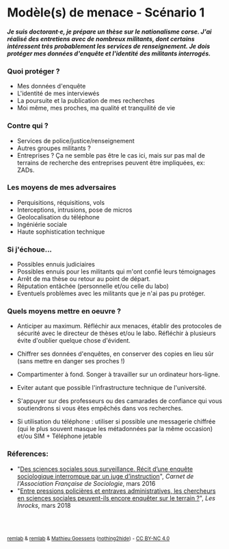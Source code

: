 # Modèle(s) de menace - Scénario 1


***Je suis doctorant·e, je prépare un thèse sur le nationalisme corse. J'ai réalisé
des entretiens avec de nombreux militants, dont certains intéressent très
probablement les services de renseignement. Je dois protéger mes données
d'enquête et l'identité des militants interrogés.***


### Quoi protéger ?
- Mes données d'enquête
- L'identité de mes interviewés
- La poursuite et la publication de mes recherches
- Moi même, mes proches, ma qualité et tranquilité de vie

### Contre qui ?
- Services de police/justice/renseignement
- Autres groupes militants ?
- Entreprises ? Ça ne semble pas être le cas ici, mais sur pas mal de terrains de recherche des entreprises peuvent être impliquées, ex: ZADs.

### Les moyens de mes adversaires
- Perquisitions, réquisitions, vols
- Interceptions, intrusions, pose de micros
- Geolocalisation du téléphone
- Ingéniérie sociale
- Haute sophistication technique

### Si j'échoue...
- Possibles ennuis judiciaires
- Possibles ennuis pour les militants qui m'ont confié leurs témoignages
- Arrêt de ma thèse ou retour au point de départ.
- Réputation entâchée (personnelle et/ou celle du labo)
- Eventuels problèmes avec les militants que je n'ai pas pu protéger.


### Quels moyens mettre en oeuvre ?
- Anticiper au maximum. Réfléchir aux menaces, établir des protocoles de sécurité avec le directeur de thèses et/ou le labo. Réfléchir à plusieurs évite d'oublier quelque chose d'évident.

- Chiffrer ses données d'enquêtes, en conserver des copies en lieu sûr (sans mettre en 	danger ses proches !)

- Compartimenter à fond. Songer à travailler sur un ordinateur hors-ligne.

- Eviter autant que possible l'infrastructure technique de l'université.

- S'appuyer sur des professeurs ou des camarades de confiance qui vous soutiendrons si vous êtes empêchés dans vos recherches.

- Si utilisation du téléphone : utiliser si possible une messagerie chiffrée (qui le plus souvent masque les métadonnées par la même occasion) et/ou SIM + Téléphone jetable

### Réferences:
- "[Des sciences sociales sous surveillance. Récit d’une enquête sociologique interrompue par un juge d’instruction](https://afs.hypotheses.org/108)", *Carnet de l'Association Française de Sociologie*, mars 2016
- "[Entre pressions policières et entraves administratives, les chercheurs en sciences sociales peuvent-ils encore enquêter sur le terrain ?](https://www.lesinrocks.com/2018/03/22/actualite/actualite/entre-pressions-policieres-et-entraves-administratives-les-chercheurs-en-sciences-sociales-peuvent-ils-encore-enqueter-sur-le-terrain/)", *Les Inrocks*, mars 2018


<br><br>
<p><small><a href="https://r3mlab.github.io">remlab</a> & <a href="https://r3mlab.github.io">remlab</a> & <a href="http://mathieu.goessens.fr/formation/">Mathieu Goessens</a> (<a href="https://nothing2hide.org">nothing2hide</a>) - <a href="https://creativecommons.org/licenses/by-nc/4.0/">CC BY-NC 4.0</a></small></p>
